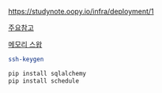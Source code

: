 https://studynote.oopy.io/infra/deployment/1

[주요참고](https://chloe-codes1.gitbook.io/til/server/deployment/deploying_a_springboot-react_project_on_aws_ec2)

[메모리 스왑](https://sundries-in-myidea.tistory.com/102)

```bash
ssh-keygen
```


```bash
pip install sqlalchemy
pip install schedule
```
